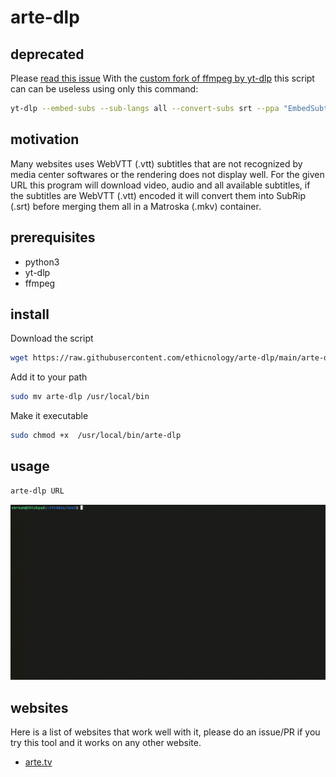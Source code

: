 # arte-dlp

## deprecated

Please [read this issue](https://github.com/yt-dlp/yt-dlp/issues/5853)
With the [custom fork of ffmpeg by yt-dlp](https://github.com/yt-dlp/FFmpeg-Builds) this script can can be useless using only this command:

```sh
yt-dlp --embed-subs --sub-langs all --convert-subs srt --ppa "EmbedSubtitle:-disposition:s:0 0" --merge mkv "URL"
```

## motivation

Many websites uses WebVTT (.vtt) subtitles that are not recognized by media center softwares or the rendering does not display well.
For the given URL this program will download video, audio and all available subtitles, if the subtitles are WebVTT (.vtt) encoded it will convert them into SubRip (.srt) before merging them all in a Matroska (.mkv) container.

## prerequisites

- python3
- yt-dlp
- ffmpeg

## install

Download the script

```sh
wget https://raw.githubusercontent.com/ethicnology/arte-dlp/main/arte-dlp
```

Add it to your path

```sh
sudo mv arte-dlp /usr/local/bin
```

Make it executable

```sh
sudo chmod +x  /usr/local/bin/arte-dlp
```

## usage

```sh
arte-dlp URL
```

![demo](https://raw.githubusercontent.com/ethicnology/arte-dlp/main/demo.gif)

## websites

Here is a list of websites that work well with it, please do an issue/PR if you try this tool and it works on any other website.

- [arte.tv](https://www.arte.tv)
